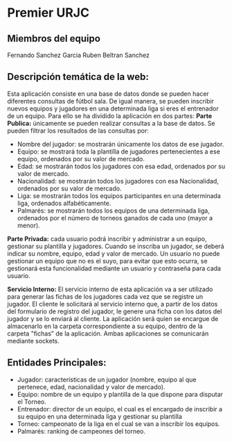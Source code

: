 # Premier URJC
## Miembros del equipo
Fernando Sanchez Garcia
Ruben Beltran Sanchez
## Descripción temática de la web:
Esta aplicación consiste en una base de datos donde se pueden hacer diferentes consultas de fútbol sala. De igual manera, se pueden inscribir nuevos equipos y jugadores en una determinada liga si eres el entrenador de un equipo. Para ello se ha dividido la aplicación en dos partes:
 **Parte Publica:** únicamente se pueden realizar consultas a la base de datos. Se pueden filtrar los resultados de las consultas por:
  -	Nombre del jugador: se mostrarán únicamente los datos de ese jugador.
  -	Equipo: se mostrará toda la plantilla de jugadores pertenecientes a ese equipo, ordenados por su valor de mercado.
  -	Edad: se mostrarán todos los jugadores con esa edad, ordenados por su valor de mercado.
  -	Nacionalidad: se mostrarán todos los jugadores con esa Nacionalidad, ordenados por su valor de mercado.
  -	Liga: se mostrarán todos los equipos participantes en una determinada liga, ordenados alfabéticamente.
  - Palmarés: se mostrarán todos los equipos de una determinada liga, ordenados por el número de torneos ganados de cada uno (mayor a menor).

**Parte Privada:** cada usuario podrá inscribir y administrar a un equipo, gestionar su plantilla y jugadores. Cuando se inscriba un jugador, se deberá indicar su nombre, equipo, edad y valor de mercado.
Un usuario no puede gestionar un equipo que no es el suyo, para evitar que esto ocurra, se gestionará esta funcionalidad mediante un usuario y contraseña para cada usuario.

**Servicio Interno:** El servicio interno de esta aplicación va a ser utilizado para generar las fichas de los jugadores cada vez que se registre un jugador. El cliente le solicitará al servicio interno que, a partir de los datos del formulario de registro del jugador, le genere una ficha con los datos del jugador y se lo enviará al cliente. La aplicación será quien se encargue de almacenarlo en la carpeta correspondiente a su equipo, dentro de la carpeta "fichas" de la aplicación. Ambas aplicaciones se comunicarán mediante sockets.
## Entidades Principales:
  - Jugador: características de un jugador (nombre, equipo al que pertenece, edad, nacionalidad y valor de mercado).
  -  Equipo: nombre de un equipo y plantilla de la que dispone para disputar el Torneo.
  - Entrenador: director de un equipo, el cual es el encargado de inscribir a su equipo en una determinada liga y gestionar su plantilla
  - Torneo: campeonato de la liga en el cual se van a inscribir los equipos.
  - Palmarés: ranking de campeones del torneo.
